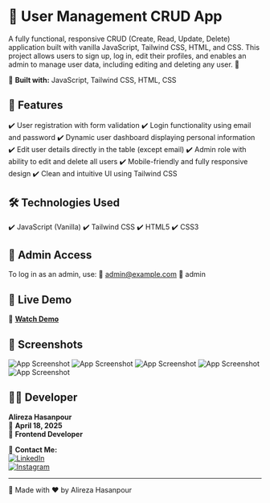 # 🧾 User Management CRUD App

A fully functional, responsive CRUD (Create, Read, Update, Delete) application built with vanilla JavaScript, Tailwind CSS, HTML, and CSS. This project allows users to sign up, log in, edit their profiles, and enables an admin to manage user data, including editing and deleting any user. 🔐

🔹 **Built with:** JavaScript, Tailwind CSS, HTML, CSS   

## 🔧 Features  
✔️  User registration with form validation
✔️  Login functionality using email and password
✔️ Dynamic user dashboard displaying personal information
✔️ Edit user details directly in the table (except email)
✔️ Admin role with ability to edit and delete all users
✔️ Mobile-friendly and fully responsive design
✔️ Clean and intuitive UI using Tailwind CSS


## 🛠️ Technologies Used
✔️ JavaScript (Vanilla) 
✔️ Tailwind CSS 
✔️ HTML5
✔️ CSS3

## 🔐 Admin Access
To log in as an admin, use:
📧 admin@example.com
🔑 admin


## 🎥 Live Demo  
🔗 **[Watch Demo](https://alirezafrontend.github.io/Crud-App/ "Live Demo")**  

## 📸 Screenshots  
![App Screenshot](https://github.com/user-attachments/assets/cf9d3f13-a509-42e5-8627-1079ee1b9605)
![App Screenshot](https://github.com/user-attachments/assets/77bd3bea-140d-4882-a622-a103fb84660c)
![App Screenshot](https://github.com/user-attachments/assets/9bdde0a1-1577-4265-9222-2189e00ff892)
![App Screenshot](https://github.com/user-attachments/assets/ffb5497e-2bfd-4e31-a73e-8bf0bddcb389)
![App Screenshot](https://github.com/user-attachments/assets/d33b1d2c-1758-4e14-8b43-598ea742e1a0)


## 👨‍💻 Developer  
**Alireza Hasanpour**  
📅 **April 18, 2025**  
💼 **Frontend Developer**  

📲 **Contact Me:**  
[![LinkedIn](https://img.shields.io/badge/LinkedIn-0077B5?style=for-the-badge&logo=linkedin&logoColor=white)](https://www.linkedin.com/in/alireza-hasanpour-9ab4a732b)  
[![Instagram](https://img.shields.io/badge/Instagram-E4405F?style=for-the-badge&logo=instagram&logoColor=white)](https://www.instagram.com/alireza_hasanpour_frontend)  

---
🚀 Made with ❤️ by Alireza Hasanpour  
